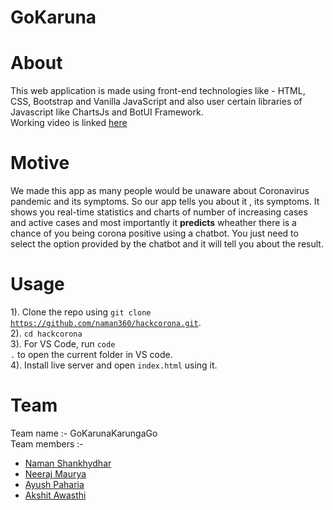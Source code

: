 # GoKaruna
# About
This web application is made using front-end technologies like - HTML, CSS, Bootstrap and Vanilla JavaScript and also user certain libraries  of Javascript like ChartsJs and BotUI Framework.<br>
Working video is linked <a href="https://drive.google.com/file/d/1YyCgEBd_6CCg-PnfX-YTui_L0tjFsovs/view?usp=sharing" tagret="_blank">here</a>
# Motive
We made this app as many people would be unaware about Coronavirus pandemic and  its symptoms. So our app tells you about it , its symptoms. It shows you real-time statistics and charts of number of increasing cases and active cases and most importantly it <b>predicts</b> wheather there is a chance of you being corona positive using a chatbot.
You just need to select the option provided by the chatbot and it will tell you about the result.

# Usage
1). Clone the repo using <code>git clone https://github.com/naman360/hackcorona.git</code>.<br>
2). <code>cd hackcorona</code><br>
3). For VS Code, run <code>code .</code> to open the current folder in VS code.<br>
4). Install live server and open <code>index.html</code> using it.<br>
# Team
Team name :- GoKarunaKarungaGo<br>
Team members :-
<ul>
  <li><a href="https://github.com/naman360">Naman Shankhydhar</a></li>
  <li><a href="https://github.com/Neerajx11">Neeraj Maurya</a></li>
  <li><a href="https://github.com/ayushpaharia">Ayush Paharia</a></li>
  <li><a href="https://github.com/akshi2000">Akshit Awasthi</a></li>
</ul>

